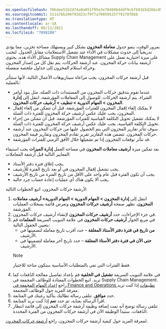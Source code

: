 ```yaml
---
ms.openlocfilehash: f0bdee51b2d74a0a051f95e3e78460b4ddf9cbfb93d3d26bc85c54fac103b53e
ms.sourcegitcommit: 511a76b204f93d23cf9f7a70059525f79170f6bb
ms.translationtype: HT
ms.contentlocale: ar-SA
ms.lasthandoff: 08/11/2021
ms.locfileid: "7098280"
---
```

بمرور الوقت، ينمو جدول **معاملة المخزون** بشكل كبير ويستهلك مساحة تخزين، مما يؤدي تدريجياً إلى حدوث مشكلات في الأداء عند تشغيل الاستعلامات مقابل الجدول. لتجنب مشاكل الأداء هذه، يحتوي Supply Chain Management على ميزة اختيارية تعمل على أرشفة بيانات حركة المخزون. عند أرشفة الحركات، يتم نقل كل من إصدار المخزون وحركة استلام المخزون إلى جداول ملخصة منفصلة.

قبل أرشفة حركات المخزون، يجب مراعاة سيناريوهات الأعمال التالية، لأنها ستتأثر بالعملية:

- عندما تقوم بتدقيق حركات المخزون من المستندات ذات الصلة، مثل بنود أوامر الشراء، يتم أرشفة الحركات. للوصول إلى المعاملات المؤرشفة، انتقل إلى **إدارة المخزون > المهام الدورية > تنظيف > أرشيف حركات المخزون**.
- لا يمكنك إلغاء إقفال المخزون للفترات المؤرشفة. قبل أن تتمكن من إلغاء إقفال المخزون، يجب عليك عكس أرشيف حركة المخزون للفترة ذات الصلة.
- لا يمكنك تشغيل تحويل التكلفة القياسية للفترات المؤرشفة. قبل أن تتمكن من إجراء تحويل التكلفة القياسية، يجب عليك عكس أرشيف حركة المخزون للفترة ذات الصلة.
- سوف تتأثر تقارير المخزون التي يتم الحصول عليها من حركات المخزون عند أرشفة حركات المخزون. تتضمن هذه التقارير تقرير تقادم المخزون وتقارير قيمة المخزون.
- قد تتأثر توقعات المخزون إذا تم تشغيلها خلال الأفق الزمني للفترات المؤرشفة.

بعد تمكين ميزة **أرشيف معاملات المخزون** في مساحة العمل **إدارة الميزات** يجب استيفاء المعايير التالية قبل أرشفة المعاملات:

- يجب إغلاق فترة دفتر الأستاذ.
- يجب تشغيل إقفال المخزون في أو بعد تاريخ الفترة للأرشيف.
- يجب أن تكون الفترة قبل عام واحد على الأقل من تاريخ الفترة من تاريخ الأرشيف.
- يجب ألا يكون هناك أي عمليات إعادة حساب جرد حالية.


لأرشفة حركات المخزون، اتبع الخطوات التالية:

1.  انتقل إلى **إدارة المخزون > المهام الدورية > المهام الدورية> أرشيف معاملات المخزون**. تظهر صفحة **أرشيف حركات المخزون** وتعرض قائمة بسجلات العمليات المؤرشفة.
2.  في جزء الإجراءات، حدد **أرشيف حركات المخزون** لإنشاء أرشيف حركات المخزون.
3.  في مربع الحوار **أرشيف حركات المخزون** في علامة التبويب السريعة **المعلمات** قم بتعيين الحقول التالية:
    - **من تاريخ في فترة دفتر الأستاذ المغلقة** – حدد أقرب تاريخ معاملة لتضمينها في الأرشيف.
    - **حتى الآن في فترة دفتر الأستاذ المغلقة** – حدد تاريخ آخر معاملة لتضمينها في الأرشيف.
    > [!NOTE]
    > فقط الفترات التي تفي بالمتطلبات الأساسية ستكون متاحة للاختيار.
4.  في علامة التبويب السريعة **تشغيل في الخلفية** قم بإعداد تفاصيل معالجة الدُفعات كما تريد. اتبع الخطوات المعتادة للوظائف المجمعة في Supply Chain Management. راجع [إعداد المهام المجمعة في Finance and Operations تطبيقات](/learn/modules/setup-batch-jobs-finance-operations/?azure-portal=true) إذا كنت تريد معرفة المزيد حول الوظائف المجمعة.
5.  حدد **موافق**. تتلقى رسالة تطالبك بتأكيد رغبتك في المتابعة.
7.  اقرأ الرسالة بعناية، ثم حدد **نعم** إذا كنت تريد المتابعة.
8.  تتلقى رسالة توضح أنه تمت إضافة وظيفة أرشفة حركات المخزون إلى قائمة انتظار الدُفعات. ستبدأ الوظيفة الآن في أرشفة حركات المخزون من الفترة المحددة.

لمعرفة المزيد حول كيفية أرشفة حركات المخزون، راجع [أرشفة حركات المخزون](/dynamics365/supply-chain/inventory/archive-inventory-transactions/?azure-portal=true).


